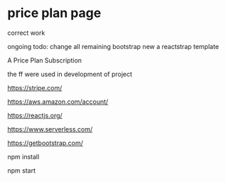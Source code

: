 # price plan page

correct work

ongoing
todo: change all remaining bootstrap new a reactstrap template

A Price Plan Subscription 

the ff were used in development of project

https://stripe.com/

https://aws.amazon.com/account/

https://reactjs.org/

https://www.serverless.com/

https://getbootstrap.com/

npm install

npm start
